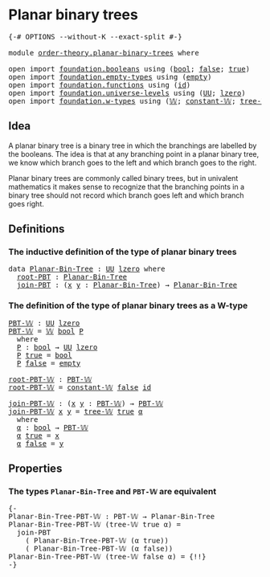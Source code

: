 # Planar binary trees

<pre class="Agda"><a id="32" class="Symbol">{-#</a> <a id="36" class="Keyword">OPTIONS</a> <a id="44" class="Pragma">--without-K</a> <a id="56" class="Pragma">--exact-split</a> <a id="70" class="Symbol">#-}</a>

<a id="75" class="Keyword">module</a> <a id="82" href="order-theory.planar-binary-trees.html" class="Module">order-theory.planar-binary-trees</a> <a id="115" class="Keyword">where</a>

<a id="122" class="Keyword">open</a> <a id="127" class="Keyword">import</a> <a id="134" href="foundation.booleans.html" class="Module">foundation.booleans</a> <a id="154" class="Keyword">using</a> <a id="160" class="Symbol">(</a><a id="161" href="foundation.booleans.html#1074" class="Datatype">bool</a><a id="165" class="Symbol">;</a> <a id="167" href="foundation.booleans.html#1103" class="InductiveConstructor">false</a><a id="172" class="Symbol">;</a> <a id="174" href="foundation.booleans.html#1098" class="InductiveConstructor">true</a><a id="178" class="Symbol">)</a>
<a id="180" class="Keyword">open</a> <a id="185" class="Keyword">import</a> <a id="192" href="foundation.empty-types.html" class="Module">foundation.empty-types</a> <a id="215" class="Keyword">using</a> <a id="221" class="Symbol">(</a><a id="222" href="foundation-core.empty-types.html#1057" class="Datatype">empty</a><a id="227" class="Symbol">)</a>
<a id="229" class="Keyword">open</a> <a id="234" class="Keyword">import</a> <a id="241" href="foundation.functions.html" class="Module">foundation.functions</a> <a id="262" class="Keyword">using</a> <a id="268" class="Symbol">(</a><a id="269" href="foundation-core.functions.html#322" class="Function">id</a><a id="271" class="Symbol">)</a>
<a id="273" class="Keyword">open</a> <a id="278" class="Keyword">import</a> <a id="285" href="foundation.universe-levels.html" class="Module">foundation.universe-levels</a> <a id="312" class="Keyword">using</a> <a id="318" class="Symbol">(</a><a id="319" href="foundation-core.universe-levels.html#235" class="Primitive">UU</a><a id="321" class="Symbol">;</a> <a id="323" href="Agda.Primitive.html#764" class="Primitive">lzero</a><a id="328" class="Symbol">)</a>
<a id="330" class="Keyword">open</a> <a id="335" class="Keyword">import</a> <a id="342" href="foundation.w-types.html" class="Module">foundation.w-types</a> <a id="361" class="Keyword">using</a> <a id="367" class="Symbol">(</a><a id="368" href="foundation.w-types.html#2266" class="Datatype">𝕎</a><a id="369" class="Symbol">;</a> <a id="371" href="foundation.w-types.html#2877" class="Function">constant-𝕎</a><a id="381" class="Symbol">;</a> <a id="383" href="foundation.w-types.html#2335" class="InductiveConstructor">tree-𝕎</a><a id="389" class="Symbol">)</a>
</pre>
## Idea

A planar binary tree is a binary tree in which the branchings are labelled by the booleans. The idea is that at any branching point in a planar binary tree, we know which branch goes to the left and which branch goes to the right.

Planar binary trees are commonly called binary trees, but in univalent mathematics it makes sense to recognize that the branching points in a binary tree should not record which branch goes left and which branch goes right.

## Definitions

### The inductive definition of the type of planar binary trees

<pre class="Agda"><a id="951" class="Keyword">data</a> <a id="Planar-Bin-Tree"></a><a id="956" href="order-theory.planar-binary-trees.html#956" class="Datatype">Planar-Bin-Tree</a> <a id="972" class="Symbol">:</a> <a id="974" href="foundation-core.universe-levels.html#235" class="Primitive">UU</a> <a id="977" href="Agda.Primitive.html#764" class="Primitive">lzero</a> <a id="983" class="Keyword">where</a>
  <a id="Planar-Bin-Tree.root-PBT"></a><a id="991" href="order-theory.planar-binary-trees.html#991" class="InductiveConstructor">root-PBT</a> <a id="1000" class="Symbol">:</a> <a id="1002" href="order-theory.planar-binary-trees.html#956" class="Datatype">Planar-Bin-Tree</a>
  <a id="Planar-Bin-Tree.join-PBT"></a><a id="1020" href="order-theory.planar-binary-trees.html#1020" class="InductiveConstructor">join-PBT</a> <a id="1029" class="Symbol">:</a> <a id="1031" class="Symbol">(</a><a id="1032" href="order-theory.planar-binary-trees.html#1032" class="Bound">x</a> <a id="1034" href="order-theory.planar-binary-trees.html#1034" class="Bound">y</a> <a id="1036" class="Symbol">:</a> <a id="1038" href="order-theory.planar-binary-trees.html#956" class="Datatype">Planar-Bin-Tree</a><a id="1053" class="Symbol">)</a> <a id="1055" class="Symbol">→</a> <a id="1057" href="order-theory.planar-binary-trees.html#956" class="Datatype">Planar-Bin-Tree</a>
</pre>
### The definition of the type of planar binary trees as a W-type

<pre class="Agda"><a id="PBT-𝕎"></a><a id="1153" href="order-theory.planar-binary-trees.html#1153" class="Function">PBT-𝕎</a> <a id="1159" class="Symbol">:</a> <a id="1161" href="foundation-core.universe-levels.html#235" class="Primitive">UU</a> <a id="1164" href="Agda.Primitive.html#764" class="Primitive">lzero</a>
<a id="1170" href="order-theory.planar-binary-trees.html#1153" class="Function">PBT-𝕎</a> <a id="1176" class="Symbol">=</a> <a id="1178" href="foundation.w-types.html#2266" class="Datatype">𝕎</a> <a id="1180" href="foundation.booleans.html#1074" class="Datatype">bool</a> <a id="1185" href="order-theory.planar-binary-trees.html#1197" class="Function">P</a>
  <a id="1189" class="Keyword">where</a>
  <a id="1197" href="order-theory.planar-binary-trees.html#1197" class="Function">P</a> <a id="1199" class="Symbol">:</a> <a id="1201" href="foundation.booleans.html#1074" class="Datatype">bool</a> <a id="1206" class="Symbol">→</a> <a id="1208" href="foundation-core.universe-levels.html#235" class="Primitive">UU</a> <a id="1211" href="Agda.Primitive.html#764" class="Primitive">lzero</a>
  <a id="1219" href="order-theory.planar-binary-trees.html#1197" class="Function">P</a> <a id="1221" href="foundation.booleans.html#1098" class="InductiveConstructor">true</a> <a id="1226" class="Symbol">=</a> <a id="1228" href="foundation.booleans.html#1074" class="Datatype">bool</a>
  <a id="1235" href="order-theory.planar-binary-trees.html#1197" class="Function">P</a> <a id="1237" href="foundation.booleans.html#1103" class="InductiveConstructor">false</a> <a id="1243" class="Symbol">=</a> <a id="1245" href="foundation-core.empty-types.html#1057" class="Datatype">empty</a>

<a id="root-PBT-𝕎"></a><a id="1252" href="order-theory.planar-binary-trees.html#1252" class="Function">root-PBT-𝕎</a> <a id="1263" class="Symbol">:</a> <a id="1265" href="order-theory.planar-binary-trees.html#1153" class="Function">PBT-𝕎</a>
<a id="1271" href="order-theory.planar-binary-trees.html#1252" class="Function">root-PBT-𝕎</a> <a id="1282" class="Symbol">=</a> <a id="1284" href="foundation.w-types.html#2877" class="Function">constant-𝕎</a> <a id="1295" href="foundation.booleans.html#1103" class="InductiveConstructor">false</a> <a id="1301" href="foundation-core.functions.html#322" class="Function">id</a>

<a id="join-PBT-𝕎"></a><a id="1305" href="order-theory.planar-binary-trees.html#1305" class="Function">join-PBT-𝕎</a> <a id="1316" class="Symbol">:</a> <a id="1318" class="Symbol">(</a><a id="1319" href="order-theory.planar-binary-trees.html#1319" class="Bound">x</a> <a id="1321" href="order-theory.planar-binary-trees.html#1321" class="Bound">y</a> <a id="1323" class="Symbol">:</a> <a id="1325" href="order-theory.planar-binary-trees.html#1153" class="Function">PBT-𝕎</a><a id="1330" class="Symbol">)</a> <a id="1332" class="Symbol">→</a> <a id="1334" href="order-theory.planar-binary-trees.html#1153" class="Function">PBT-𝕎</a>
<a id="1340" href="order-theory.planar-binary-trees.html#1305" class="Function">join-PBT-𝕎</a> <a id="1351" href="order-theory.planar-binary-trees.html#1351" class="Bound">x</a> <a id="1353" href="order-theory.planar-binary-trees.html#1353" class="Bound">y</a> <a id="1355" class="Symbol">=</a> <a id="1357" href="foundation.w-types.html#2335" class="InductiveConstructor">tree-𝕎</a> <a id="1364" href="foundation.booleans.html#1098" class="InductiveConstructor">true</a> <a id="1369" href="order-theory.planar-binary-trees.html#1381" class="Function">α</a>
  <a id="1373" class="Keyword">where</a>
  <a id="1381" href="order-theory.planar-binary-trees.html#1381" class="Function">α</a> <a id="1383" class="Symbol">:</a> <a id="1385" href="foundation.booleans.html#1074" class="Datatype">bool</a> <a id="1390" class="Symbol">→</a> <a id="1392" href="order-theory.planar-binary-trees.html#1153" class="Function">PBT-𝕎</a>
  <a id="1400" href="order-theory.planar-binary-trees.html#1381" class="Function">α</a> <a id="1402" href="foundation.booleans.html#1098" class="InductiveConstructor">true</a> <a id="1407" class="Symbol">=</a> <a id="1409" href="order-theory.planar-binary-trees.html#1351" class="Bound">x</a>
  <a id="1413" href="order-theory.planar-binary-trees.html#1381" class="Function">α</a> <a id="1415" href="foundation.booleans.html#1103" class="InductiveConstructor">false</a> <a id="1421" class="Symbol">=</a> <a id="1423" href="order-theory.planar-binary-trees.html#1353" class="Bound">y</a>
</pre>
## Properties

### The types `Planar-Bin-Tree` and `PBT-𝕎` are equivalent

<pre class="Agda"><a id="1513" class="Comment">{-
Planar-Bin-Tree-PBT-𝕎 : PBT-𝕎 → Planar-Bin-Tree
Planar-Bin-Tree-PBT-𝕎 (tree-𝕎 true α) =
  join-PBT
    ( Planar-Bin-Tree-PBT-𝕎 (α true))
    ( Planar-Bin-Tree-PBT-𝕎 (α false))
Planar-Bin-Tree-PBT-𝕎 (tree-𝕎 false α) = {!!}
-}</a>
</pre>